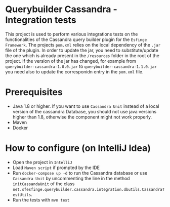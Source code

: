 # Querybuilder Cassandra - Integration tests
This project is used to perform various integrations tests on the functionalities of the Cassandra query builder plugin for the `Esfinge Framework`.
The projects `pom.xml` relies on the local dependency of the `.jar` file of the plugin. In order to update the jar, you need to substitute/update the one which is already present in the `/resources` folder in 
the root of the project. If the version of the jar has changed, for example from `querybuilder-cassandra-1.0.0.jar` to `querybuilder-cassandra-1.1.0.jar` you need also to update the corresponidn entry 
in the `pom.xml` file.

# Prerequisites
* Java 1.8 or higher. If you want to use `Cassandra Unit` instead of a local version of the cassandra Database, you should not use java versions higher than 1.8, otherwise the component might not work properly.
* Maven
* Docker

# How to configure (on IntelliJ Idea)

* Open the project in `IntelliJ`
* Load `Maven script` if prompted by the IDE
* Run `docker-compose up -d` to run the Cassandra database or use `Cassandra Unit` by uncommenting the line in the method `initCassandaUnit` of the class `net.sfesfinge.querybuilder.cassandra.integration.dbutils.CassandraTestUtils`.
* Run the tests with `mvn test`
